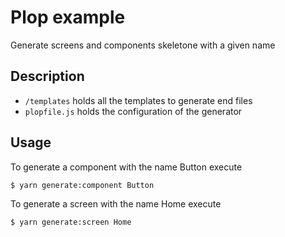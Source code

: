 # Plop example

Generate screens and components skeletone with a given name

## Description

- `/templates` holds all the templates to generate end files
- `plopfile.js` holds the configuration of the generator

## Usage

To generate a component with the name Button execute
```bash
$ yarn generate:component Button
```

To generate a screen with the name Home execute
```bash
$ yarn generate:screen Home
```
